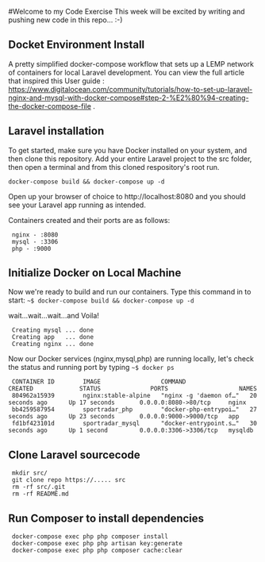 #Welcome to my Code Exercise
 This week will be excited by writing and pushing new code in this repo... :-)
 
 ## Docket Environment Install
 A pretty simplified docker-compose workflow that sets up a LEMP network of containers for local Laravel development. You can view the full article that inspired this User guide : https://www.digitalocean.com/community/tutorials/how-to-set-up-laravel-nginx-and-mysql-with-docker-compose#step-2-%E2%80%94-creating-the-docker-compose-file .
 
 ## Laravel installation
 To get started, make sure you have Docker installed on your system, and then clone this repository. Add your entire Laravel project to the src folder, then open a terminal and from this cloned respository's root run.
 
    docker-compose build && docker-compose up -d
     
 Open up your browser of choice to http://localhost:8080 and you should see your Laravel app running as intended.
 
 Containers created and their ports are as follows:
 
     nginx - :8080
     mysql - :3306
     php - :9000
     
 ## Initialize Docker on Local Machine
 Now we're ready to build and run our containers. Type this command in to start:
 `~$ docker-compose build && docker-compose up -d`
 
 wait...wait...wait...and Voila!
  
     Creating mysql ... done
     Creating app   ... done
     Creating nginx ... done
 
Now our Docker services (nginx,mysql,php) are running locally, let's check the status and running port by typing
`~$ docker ps`

     CONTAINER ID        IMAGE                 COMMAND                  CREATED             STATUS              PORTS                    NAMES
     804962a15939        nginx:stable-alpine   "nginx -g 'daemon of…"   20 seconds ago      Up 17 seconds       0.0.0.0:8080->80/tcp     nginx
     bb4259587954        sportradar_php        "docker-php-entrypoi…"   27 seconds ago      Up 23 seconds       0.0.0.0:9000->9000/tcp   app
     fd1bf423101d        sportradar_mysql      "docker-entrypoint.s…"   30 seconds ago      Up 1 second         0.0.0.0:3306->3306/tcp   mysqldb


 
## Clone Laravel sourcecode

     mkdir src/
     git clone repo https://..... src
     rm -rf src/.git
     rm -rf README.md 
     
     
## Run Composer to install dependencies

     docker-compose exec php php composer install
     docker-compose exec php php artisan key:generate
     docker-compose exec php php composer cache:clear

